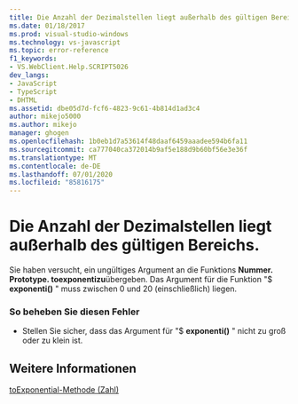 ```yaml
---
title: Die Anzahl der Dezimalstellen liegt außerhalb des gültigen Bereichs. Microsoft-Dokumentation
ms.date: 01/18/2017
ms.prod: visual-studio-windows
ms.technology: vs-javascript
ms.topic: error-reference
f1_keywords:
- VS.WebClient.Help.SCRIPT5026
dev_langs:
- JavaScript
- TypeScript
- DHTML
ms.assetid: dbe05d7d-fcf6-4823-9c61-4b814d1ad3c4
author: mikejo5000
ms.author: mikejo
manager: ghogen
ms.openlocfilehash: 1b0eb1d7a53614f48daaf6459aaadee594b6fa11
ms.sourcegitcommit: ca777040ca372014b9af5e188d9b60bf56e3e36f
ms.translationtype: MT
ms.contentlocale: de-DE
ms.lasthandoff: 07/01/2020
ms.locfileid: "85816175"
---
```

# <a name="the-number-of-fractional-digits-is-out-of-range"></a>Die Anzahl der Dezimalstellen liegt außerhalb des gültigen Bereichs.
Sie haben versucht, ein ungültiges Argument an die Funktions **Nummer. Prototype. toexponentizu**übergeben. Das Argument für die Funktion "$ **exponenti()** " muss zwischen 0 und 20 (einschließlich) liegen.  
  
### <a name="to-correct-this-error"></a>So beheben Sie diesen Fehler  
  
- Stellen Sie sicher, dass das Argument für "$ **exponenti()** " nicht zu groß oder zu klein ist.  
  
## <a name="see-also"></a>Weitere Informationen  
 [toExponential-Methode (Zahl)](../../javascript/reference/toexponential-method-number-javascript.md)